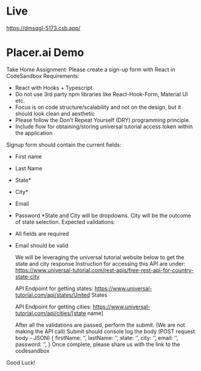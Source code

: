 # Live

https://dmsqgl-5173.csb.app/

# Placer.ai Demo

Take Home Assignment:
Please create a sign-up form with React in CodeSandbox
Requirements:

- React with Hooks + Typescript
- Do not use 3rd party npm libraries like React-Hook-Form, Material UI etc.
- Focus is on code structure/scalability and not on the design, but it should look clean and aesthetic
- Please follow the Don't Repeat Yourself (DRY) programming principle.
- Include flow for obtaining/storing universal tutorial access token within the application

Signup form should contain the current fields:

- First name
- Last Name
- State\*
- City\*
- Email
- Password
  \*State and City will be dropdowns. City will be the outcome of state selection.
  Expected validations:
- All fields are required
- Email should be valid

  We will be leveraging the universal tutorial website below to get the state and city response
  Instruction for accessing this API are under:
  https://www.universal-tutorial.com/rest-apis/free-rest-api-for-country-state-city

  API Endpoint for getting states:
  https://www.universal-tutorial.com/api/states/United States

  API Endpoint for getting cities:
  https://www.universal-tutorial.com/api/cities/[state name]

  After all the validations are passed, perform the submit. (We are not making the API call)
  Submit should console log the body (POST request body - JSON)
  {
  firstName: ‘’,
  lastName: ‘’,
  state: ‘’,
  city: ‘’,
  email: ‘’,
  password: ‘’,
  }
  Once complete, please share us with the link to the codesandbox

Good Luck!
